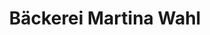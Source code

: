 ---
title: "Bäckerei Martina Wahl"
url: /tambach-dietharz/baeckerei-martina-wahl/
shop: Bäckerei
---
